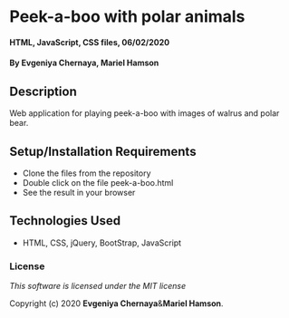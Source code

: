 # Peek-a-boo with polar animals

#### HTML, JavaScript, CSS files, 06/02/2020

#### By Evgeniya Chernaya, Mariel Hamson

## Description

Web application for playing peek-a-boo with images of walrus and polar bear.

## Setup/Installation Requirements

* Clone the files from the repository
* Double click on the file peek-a-boo.html
* See the result in your browser

## Technologies Used

* HTML, CSS, jQuery, BootStrap, JavaScript 

### License

_This software is licensed under the MIT license_

Copyright (c) 2020 **Evgeniya Chernaya**&**Mariel Hamson**.
